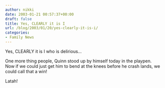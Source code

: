 ```yaml
---
author: nikki
date: 2003-01-21 00:57:37+00:00
draft: false
title: Yes, CLEARLY it is I
url: /blog/2003/01/20/yes-clearly-it-is-i/
categories:
- Family News
---
```


Yes, CLEARLY it is I who is delirious...




One more thing people, Quinn stood up by himself today in the playpen.  Now if we could just get him to bend at the knees before he crash lands, we could call that a win!  

Latah!




